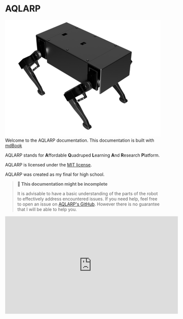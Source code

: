 # AQLARP
![](img/AQLARP-render-transparent.png)
Welcome to the AQLARP documentation. This documentation is built with [mdBook](https://github.com/rust-lang/mdBook)

AQLARP stands for **A**ffordable **Q**uadruped **L**earning **A**nd **R**esearch **P**latform.

AQLARP is licensed under the [MIT license](https://github.com/DeDiamondPro/AQLARP/blob/master/LICENSE).

AQLARP was created as my final for high school.

> **🚨 This documentation might be incomplete**
>
> It is advisable to have a basic understanding of the parts of the robot to effectively address encountered issues. If you need help, feel free to open an issue on [AQLARP's GitHub](https://github.com/DeDiamondPro/AQLARP). However there is no guarantee that I will be able to help you.

<iframe width="560" height="315" src="https://www.youtube-nocookie.com/embed/xvpN8pladkQ?si=OSj0AorqTDjWEt1B" title="YouTube video player" frameborder="0" allow="accelerometer; autoplay; clipboard-write; encrypted-media; gyroscope; picture-in-picture; web-share" allowfullscreen></iframe>